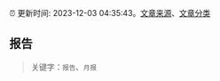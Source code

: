 :alarm_clock: 更新时间: 2023-12-03 04:35:43。[文章来源](/README.md)、[文章分类](/TAGS.md)

## 报告


> 关键字：`报告`、`月报`



